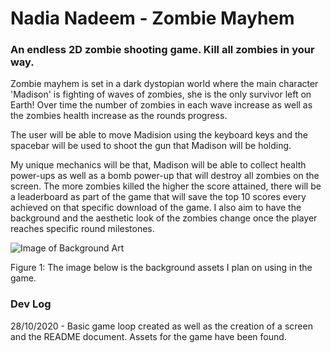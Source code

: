<h1> Nadia Nadeem - Zombie Mayhem </h1>
<h3> An endless 2D zombie shooting game. Kill all zombies in your way. </h3>

<p> Zombie mayhem is set in a dark dystopian world where the main character 'Madison' is fighting of waves of zombies, she is the only survivor left on Earth! Over time the number of zombies in each wave increase as well as the zombies health increase as the rounds progress. </p>

<p> The user will be able to move Madision using the keyboard keys and the spacebar will be used to shoot the gun that Madison will be holding.</p>

<p> My unique mechanics will be that, Madison will be able to collect health power-ups as well as a bomb power-up that will destroy all zombies on the screen. The more zombies killed the higher the score attained, there will be a leaderboard as part of the game that will save the top 10 scores every achieved on that specific download of the game. I also aim to have the background and the aesthetic look of the zombies change once the player reaches specific round milestones.</p>

![Image of Background Art](https://img.itch.zone/aW1hZ2UvMTYyMzY0Lzc0Nzk4NS5wbmc=/original/KgETPp.png)
<p>Figure 1: The image below is the background assets I plan on using in the game. </p>


<h3> Dev Log </h3>
<p> 28/10/2020 - Basic game loop created as well as the creation of a screen and the README document. Assets for the game have been found.</p>
